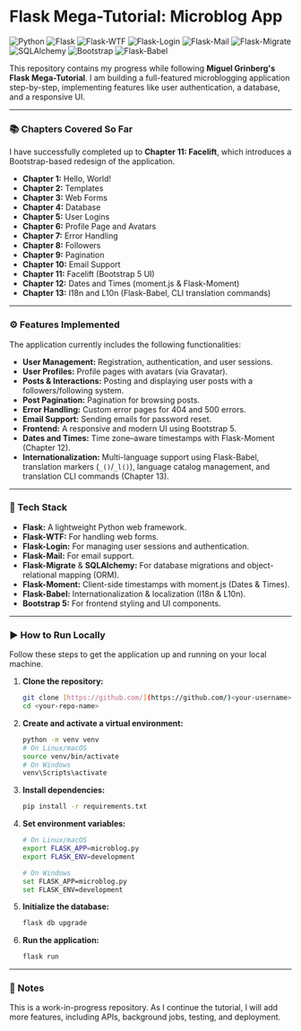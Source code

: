 # Flask Mega-Tutorial: Microblog App
![Python](https://img.shields.io/badge/Python-3.8+-3776AB?logo=python&logoColor=white)
![Flask](https://img.shields.io/badge/Flask-Web%20Framework-000000?logo=flask&logoColor=white)
![Flask-WTF](https://img.shields.io/badge/Flask--WTF-Forms-4B8BBE?logo=wtforms&logoColor=white)
![Flask-Login](https://img.shields.io/badge/Flask--Login-Auth-009688?logo=python&logoColor=white)
![Flask-Mail](https://img.shields.io/badge/Flask--Mail-Email-FF6F00?logo=gmail&logoColor=white)
![Flask-Migrate](https://img.shields.io/badge/Flask--Migrate-DB%20Migrations-006600?logo=python&logoColor=white)
![SQLAlchemy](https://img.shields.io/badge/SQLAlchemy-ORM-D71F00?logo=sqlite&logoColor=white)
![Bootstrap](https://img.shields.io/badge/Bootstrap%205-Frontend-7952B3?logo=bootstrap&logoColor=white) 
![Flask-Babel](https://img.shields.io/badge/Flask--Babel-i18n%2Fl10n-1d3557?logo=googletranslate&logoColor=white)

This repository contains my progress while following **Miguel Grinberg's Flask Mega-Tutorial**. I am building a full-featured microblogging application step-by-step, implementing features like user authentication, a database, and a responsive UI.

---

### 📚 Chapters Covered So Far

I have successfully completed up to **Chapter 11: Facelift**, which introduces a Bootstrap-based redesign of the application.

* **Chapter 1:** Hello, World!
* **Chapter 2:** Templates
* **Chapter 3:** Web Forms
* **Chapter 4:** Database
* **Chapter 5:** User Logins
* **Chapter 6:** Profile Page and Avatars
* **Chapter 7:** Error Handling
* **Chapter 8:** Followers
* **Chapter 9:** Pagination
* **Chapter 10:** Email Support
* **Chapter 11:** Facelift (Bootstrap 5 UI)
* **Chapter 12:** Dates and Times (moment.js & Flask-Moment)  
* **Chapter 13:** I18n and L10n (Flask-Babel, CLI translation commands)

---

### ⚙️ Features Implemented

The application currently includes the following functionalities:

* **User Management:** Registration, authentication, and user sessions.
* **User Profiles:** Profile pages with avatars (via Gravatar).
* **Posts & Interactions:** Posting and displaying user posts with a followers/following system.
* **Post Pagination:** Pagination for browsing posts.
* **Error Handling:** Custom error pages for 404 and 500 errors.
* **Email Support:** Sending emails for password reset.
* **Frontend:** A responsive and modern UI using Bootstrap 5.
* **Dates and Times:** Time zone–aware timestamps with Flask-Moment (Chapter 12). 
* **Internationalization:** Multi-language support using Flask-Babel, translation markers (`_()`/`_l()`), language catalog management, and translation CLI commands (Chapter 13).

---

### 🚀 Tech Stack

* **Flask:** A lightweight Python web framework.
* **Flask-WTF:** For handling web forms.
* **Flask-Login:** For managing user sessions and authentication.
* **Flask-Mail:** For email support.
* **Flask-Migrate** & **SQLAlchemy:** For database migrations and object-relational mapping (ORM).
* **Flask-Moment:** Client-side timestamps with moment.js (Dates & Times).
* **Flask-Babel:** Internationalization & localization (I18n & L10n).
* **Bootstrap 5:** For frontend styling and UI components.

---

### ▶️ How to Run Locally

Follow these steps to get the application up and running on your local machine.

1.  **Clone the repository:**

    ```bash
    git clone [https://github.com/](https://github.com/)<your-username>/<your-repo-name>.git
    cd <your-repo-name>
    ```

2.  **Create and activate a virtual environment:**

    ```bash
    python -m venv venv
    # On Linux/macOS
    source venv/bin/activate
    # On Windows
    venv\Scripts\activate
    ```

3.  **Install dependencies:**

    ```bash
    pip install -r requirements.txt
    ```

4.  **Set environment variables:**

    ```bash
    # On Linux/macOS
    export FLASK_APP=microblog.py
    export FLASK_ENV=development

    # On Windows
    set FLASK_APP=microblog.py
    set FLASK_ENV=development
    ```

5.  **Initialize the database:**

    ```bash
    flask db upgrade
    ```

6.  **Run the application:**

    ```bash
    flask run
    ```

---

### 📌 Notes

This is a work-in-progress repository. As I continue the tutorial, I will add more features, including APIs, background jobs, testing, and deployment.

